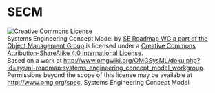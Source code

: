 # SECM
<a rel="license" href="http://creativecommons.org/licenses/by-sa/4.0/"><img alt="Creative Commons License" style="border-width:0" src="https://i.creativecommons.org/l/by-sa/4.0/88x31.png" /></a><br /><span xmlns:dct="http://purl.org/dc/terms/" property="dct:title">Systems Engineering Concept Model</span> by <a xmlns:cc="http://creativecommons.org/ns#" href="http://www.omg.org/" property="cc:attributionName" rel="cc:attributionURL">SE Roadmap WG a part of the Object Management Group</a> is licensed under a <a rel="license" href="http://creativecommons.org/licenses/by-sa/4.0/">Creative Commons Attribution-ShareAlike 4.0 International License</a>.<br />Based on a work at <a xmlns:dct="http://purl.org/dc/terms/" href="http://www.omgwiki.org/OMGSysML/doku.php?id=sysml-roadmap:systems_engineering_concept_model_workgroup" rel="dct:source">http://www.omgwiki.org/OMGSysML/doku.php?id=sysml-roadmap:systems_engineering_concept_model_workgroup</a>.<br />Permissions beyond the scope of this license may be available at <a xmlns:cc="http://creativecommons.org/ns#" href="http://www.omg.org/spec" rel="cc:morePermissions">http://www.omg.org/spec</a>.
Systems Engineering Concept Model
